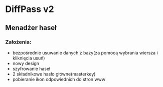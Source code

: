 # DiffPass v2
## Menadżer haseł

### Założenia:
- bezpośrednie usuwanie danych z bazy(za pomocą wybrania wiersza i kliknięcia usuń)
- nowy design
- szyfrowanie haseł
- 2 składnikowe hasło główne(masterkey)
- pobieranie ikon odpowiednich do stron www
